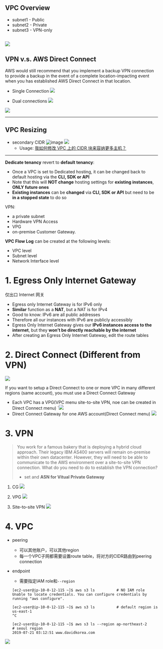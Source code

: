 ## VPC Overview
- subnet1 - Public
- subnet2 - Private
- subnet3 - VPN-only

![](http://tva1.sinaimg.cn/large/006gDTsUgy1g9evv9ojxjj30l80pcgpk.jpg)
-----

## VPN v.s. AWS Direct Connect

AWS would still recommend that you implement a backup VPN connection to provide a backup in the event of a complete location-impacting event when you has established AWS Direct Connect in that location.

- Single Connection
![](http://tvax1.sinaimg.cn/large/006gDTsUgy1g9ew82anmsj30kj0eejtf.jpg)

- Dual connections
![](http://tva2.sinaimg.cn/large/006gDTsUgy1g9ewckpkwcj30li0d4gnk.jpg)

![](http://tvax2.sinaimg.cn/large/006gDTsUgy1g9ewd3gdvlj30lk0dnwgz.jpg)


-----
## VPC Resizing
- secondary CIDR
    ![image](http://tva3.sinaimg.cn/large/006gDTsUgy1g9a3k8tu6mj30ud06a0sx.jpg)
    ![](https://docs.aws.amazon.com/zh_cn/vpc/latest/userguide/images/vpc-multiple-cidrs.png)
    - Usage: [我如何修改 VPC 上的 CIDR 块来容纳更多主机？](https://aws.amazon.com/cn/premiumsupport/knowledge-center/vpc-modify-cidr-more-hosts/)       
    
-----

**Dedicate tenancy** revert to **default tenancy**:
- Once a VPC is set to Dedicated hosting, it can be changed back to default hosting via the **CLI, SDK or API**
- Note that this will **NOT change** hosting settings for **existing instances**, **ONLY future ones**
- **Existing instances** can be **changed** via **CLI, SDK or API** but need to be **in a stopped state** to do so

VPN:
- a private subnet
- Hardware VPN Access
- VPG
- on-premise Customer Gateway.


**VPC Flow Log** can be created at the following levels:
- VPC level
- Subnet level
- Network Interface level

# 1. Egress Only Internet Gateway
仅出口 Internet 网关
- Egress only Internet Gateway is for IPv6 only
- **Similar** function as a **NAT**, but a NAT is for IPv4
- Good to know: IPv6 are all public addresses
- Therefore all our instances with IPv6 are publicly accessibly
- Egress Only Internet Gateway gives our **IPv6 instances access to the internet**, but they **won’t be directly reachable by the internet**
- After creating an Egress Only Internet Gateway, edit the route tables



# 2. Direct Connect (Different from VPN)
![](https://i.loli.net/2019/08/12/6wRdWbHNUYZTLqJ.png)

If you want to setup a Direct Connect to one or more VPC in many different regions (same account), you must use a Direct Connect Gateway
- Each VPC has a VPG(VPC menu site-to-site VPN, noe can be created in Direct Connect menu)
    `![](https://i.loli.net/2019/08/12/cgWnVaHTKGJ4x57.png)
- Direct Connect Gateway for one AWS account(Direct Connect menu)
    ![](https://i.loli.net/2019/08/12/6Wp75hQaxz2Eymr.png)  

# 3. VPN
> You work for a famous bakery that is deploying a hybrid cloud approach. Their legacy IBM AS400 servers will remain on-premise within their own datacenter. However, they will need to be able to communicate to the AWS environment over a site-to-site VPN connection. What do you need to do to establish the VPN connection?
> - set and **ASN for Vitual Private Gateway**

1. CG
    ![](https://i.postimg.cc/0rgt7cBZ/image.png)

2. VPG
    ![](https://i.postimg.cc/T3BPgmd1/image.png)

3. Site-to-site VPN
    ![](https://i.postimg.cc/4dDM1fKz/image.png)
    
# 4. VPC
- peering
    - 可以其他账户，可以其他region
    - 每一个VPC子网都需要设置route table，将对方的CIDR路由到peering connection

- endpoint
    - 需要指定IAM role和`--region`
    ```
    [ec2-user@ip-10-0-12-115 ~]$ aws s3 ls          # NO IAM role
    Unable to locate credentials. You can configure credentials by running "aws configure".
    
    [ec2-user@ip-10-0-12-115 ~]$ aws s3 ls          # default region is us-east-1
    ^C

    [ec2-user@ip-10-0-12-115 ~]$ aws s3 ls --region ap-northeast-2      # seoul region
    2019-07-21 03:12:51 www.davidkorea.com
    ```


![](https://i.loli.net/2019/08/11/aSDYNsk9RM1gWeE.png)
